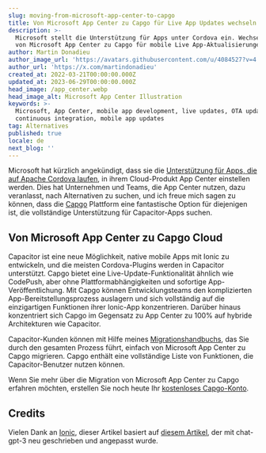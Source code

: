 ```yaml
---
slug: moving-from-microsoft-app-center-to-capgo
title: Von Microsoft App Center zu Capgo für Live App Updates wechseln
description: >-
  Microsoft stellt die Unterstützung für Apps unter Cordova ein. Wechseln Sie
  von Microsoft App Center zu Capgo für mobile Live App-Aktualisierungen
author: Martin Donadieu
author_image_url: 'https://avatars.githubusercontent.com/u/4084527?v=4'
author_url: 'https://x.com/martindonadieu'
created_at: 2022-03-21T00:00:00.000Z
updated_at: 2023-06-29T00:00:00.000Z
head_image: /app_center.webp
head_image_alt: Microsoft App Center Illustration
keywords: >-
  Microsoft, App Center, mobile app development, live updates, OTA updates,
  continuous integration, mobile app updates
tag: Alternatives
published: true
locale: de
next_blog: ''
---
```

Microsoft hat kürzlich angekündigt, dass sie die [Unterstützung für Apps, die auf Apache Cordova laufen](https://devblogs.microsoft.com/appcenter/announcing-apache-cordova-retirement/), in ihrem Cloud-Produkt App Center einstellen werden. Dies hat Unternehmen und Teams, die App Center nutzen, dazu veranlasst, nach Alternativen zu suchen, und ich freue mich sagen zu können, dass die [Capgo](https://capgo.app/) Plattform eine fantastische Option für diejenigen ist, die vollständige Unterstützung für Capacitor-Apps suchen.

## Von Microsoft App Center zu Capgo Cloud

Capacitor ist eine neue Möglichkeit, native mobile Apps mit Ionic zu entwickeln, und die meisten Cordova-Plugins werden in Capacitor unterstützt. Capgo bietet eine Live-Update-Funktionalität ähnlich wie CodePush, aber ohne Plattformabhängigkeiten und sofortige App-Veröffentlichung. Mit Capgo können Entwicklungsteams den komplizierten App-Bereitstellungsprozess auslagern und sich vollständig auf die einzigartigen Funktionen ihrer Ionic-App konzentrieren. Darüber hinaus konzentriert sich Capgo im Gegensatz zu App Center zu 100% auf hybride Architekturen wie Capacitor.

Capacitor-Kunden können mit Hilfe meines [Migrationshandbuchs](https://capgo.app/blog/appcenter-migration/), das Sie durch den gesamten Prozess führt, einfach von Microsoft App Center zu Capgo migrieren. Capgo enthält eine vollständige Liste von Funktionen, die Capacitor-Benutzer nutzen können.

Wenn Sie mehr über die Migration von Microsoft App Center zu Capgo erfahren möchten, erstellen Sie noch heute Ihr [kostenloses Capgo-Konto](/register/).

## Credits

Vielen Dank an [Ionic](https://ionic.com/), dieser Artikel basiert auf [diesem Artikel](https://ionic.io/blog/moving-from-microsoft-app-center-to-ionic-appflow/), der mit chat-gpt-3 neu geschrieben und angepasst wurde.
